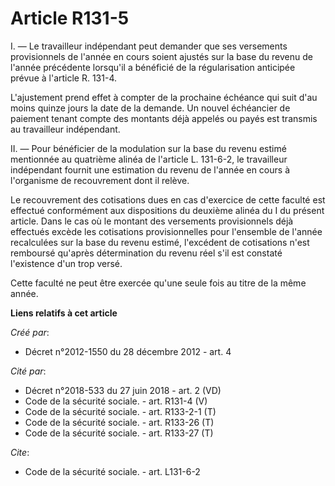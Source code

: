 # Article R131-5

I. ― Le travailleur indépendant peut demander que ses versements provisionnels de l'année en cours soient ajustés sur la base
du revenu de l'année précédente lorsqu'il a bénéficié de la régularisation anticipée prévue à l'article R. 131-4. 

L'ajustement prend effet à compter de la prochaine échéance qui suit d'au moins quinze jours la date de la demande. Un nouvel
échéancier de paiement tenant compte des montants déjà appelés ou payés est transmis au travailleur indépendant. 

II. ― Pour bénéficier de la modulation sur la base du revenu estimé mentionnée au quatrième alinéa de l'article L. 131-6-2,
le travailleur indépendant fournit une estimation du revenu de l'année en cours à l'organisme de recouvrement dont il
relève. 

Le recouvrement des cotisations dues en cas d'exercice de cette faculté est effectué conformément aux dispositions du
deuxième alinéa du I du présent article. Dans le cas où le montant des versements provisionnels déjà effectués excède les
cotisations provisionnelles pour l'ensemble de l'année recalculées sur la base du revenu estimé, l'excédent de cotisations
n'est remboursé qu'après détermination du revenu réel s'il est constaté l'existence d'un trop versé. 

Cette faculté ne peut être exercée qu'une seule fois au titre de la même année.

**Liens relatifs à cet article**

_Créé par_:

  - Décret n°2012-1550 du 28 décembre 2012 - art. 4

_Cité par_:

  - Décret n°2018-533 du 27 juin 2018 - art. 2 (VD)
  - Code de la sécurité sociale. - art. R131-4 (V)
  - Code de la sécurité sociale. - art. R133-2-1 (T)
  - Code de la sécurité sociale. - art. R133-26 (T)
  - Code de la sécurité sociale. - art. R133-27 (T)

_Cite_:

  - Code de la sécurité sociale. - art. L131-6-2
